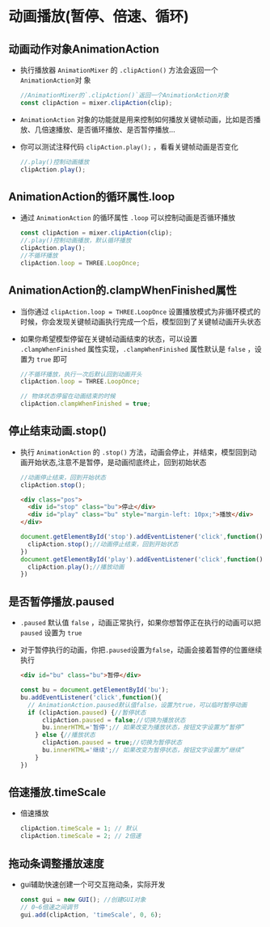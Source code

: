 # 动画播放(暂停、倍速、循环)

## 动画动作对象AnimationAction

+ 执行播放器 `AnimationMixer` 的 `.clipAction()` 方法会返回一个`AnimationAction`对 象

  ```js
  //AnimationMixer的`.clipAction()`返回一个AnimationAction对象
  const clipAction = mixer.clipAction(clip);
  ```

+ `AnimationAction` 对象的功能就是用来控制如何播放关键帧动画，比如是否播放、几倍速播放、是否循环播放、是否暂停播放...

+ 你可以测试注释代码 `clipAction.play();` ，看看关键帧动画是否变化

  ```js
  //.play()控制动画播放
  clipAction.play();
  ```

## AnimationAction的循环属性.loop

+ 通过 `AnimationAction` 的循环属性 `.loop` 可以控制动画是否循环播放

  ```js
  const clipAction = mixer.clipAction(clip);
  //.play()控制动画播放，默认循环播放
  clipAction.play();
  //不循环播放
  clipAction.loop = THREE.LoopOnce;
  ```

## AnimationAction的.clampWhenFinished属性

+ 当你通过 `clipAction.loop = THREE.LoopOnce` 设置播放模式为非循环模式的时候，你会发现关键帧动画执行完成一个后，模型回到了关键帧动画开头状态
+ 如果你希望模型停留在关键帧动画结束的状态，可以设置 `.clampWhenFinished` 属性实现，`.clampWhenFinished` 属性默认是 `false` ，设置为 `true` 即可

  ```js
  //不循环播放，执行一次后默认回到动画开头
  clipAction.loop = THREE.LoopOnce;
  ```

  ```js
  // 物体状态停留在动画结束的时候
  clipAction.clampWhenFinished = true;
  ```

## 停止结束动画.stop()

+ 执行 `AnimationAction` 的 `.stop()` 方法，动画会停止，并结束，模型回到动画开始状态,注意不是暂停，是动画彻底终止，回到初始状态

  ```js
  //动画停止结束，回到开始状态
  clipAction.stop();
  ```

  ```html
  <div class="pos">
    <div id="stop" class="bu">停止</div>
    <div id="play" class="bu" style="margin-left: 10px;">播放</div>
  </div>
  ```

  ```js
  document.getElementById('stop').addEventListener('click',function(){
    clipAction.stop();//动画停止结束，回到开始状态
  })
  document.getElementById('play').addEventListener('click',function(){
    clipAction.play();//播放动画
  })
  ```

## 是否暂停播放.paused

+ `.paused` 默认值 `false` ，动画正常执行，如果你想暂停正在执行的动画可以把 `paused` 设置为 `true`
+ 对于暂停执行的动画，你把`.paused`设置为`false`，动画会接着暂停的位置继续执行

  ```html
  <div id="bu" class="bu">暂停</div>
  ```

  ```js
  const bu = document.getElementById('bu');
  bu.addEventListener('click',function(){
    // AnimationAction.paused默认值false，设置为true，可以临时暂停动画
    if (clipAction.paused) {//暂停状态
        clipAction.paused = false;//切换为播放状态
        bu.innerHTML='暂停';// 如果改变为播放状态，按钮文字设置为“暂停”
      } else {//播放状态
        clipAction.paused = true;//切换为暂停状态
        bu.innerHTML='继续';// 如果改变为暂停状态，按钮文字设置为“继续”
      }
  })
  ```

## 倍速播放.timeScale

+ 倍速播放

  ```js
  clipAction.timeScale = 1; // 默认
  clipAction.timeScale = 2; // 2倍速
  ```

## 拖动条调整播放速度

+ gui辅助快速创建一个可交互拖动条，实际开发

  ```js
  const gui = new GUI(); //创建GUI对象
  // 0~6倍速之间调节
  gui.add(clipAction, 'timeScale', 0, 6);
  ```
